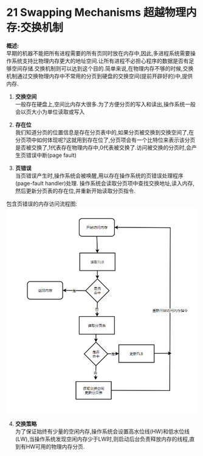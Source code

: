 21 Swapping Mechanisms 超越物理内存:交换机制
===

**概述:**  
早期的机器不能把所有进程需要的所有页同时放在内存中,因此,多进程系统需要操作系统支持比物理内存更大的地址空间.让所有进程不必担心程序的数据是否有足够空间存储.交换机制则可以达到这个目的.简单来说,在物理内存不够的时候,交换机制通过交换物理内存中不常用的分页到硬盘的交换空间(提前开辟好的)中,提供内存.  

1.  **交换空间**  
一般存在硬盘上,空间比内存大很多.为了方便分页的写入和读出,操作系统一般会以页大小为单位读取或写入

2.  **存在位**  
我们知道分页的位置信息是存在分页表中的,如果分页被交换到交换空间了,在分页项中如何体现呢?这就用到存在位了,分页项会有一个比特位来表示该分页是否被交换了,1代表存在物理内存中,0代表被交换了.访问被交换的分页时,会产生页错误中断(page fault)

3.  **页错误**  
当页错误产生时,操作系统会被唤醒,用以存在操作系统的页错误处理程序(page-fault handler)处理. 操作系统会读取分页项中查找交换地址,读入内存,然后更新分页表的存在位,并重新开始读取分页指令.

包含页错误的内存访问流程图:
![](img/2019-10-02-10-41-47.png)

4.  **交换策略**  
为了保证始终有少量的空闲内存,操作系统会设置高水位线(HW)和低水位线(LW),当操作系统发现空闲内存少于LW时,则启动后台负责释放内存的线程,直到有HW可用的物理内存分页.